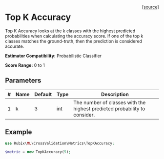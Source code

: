 <span style="float:right;"><a href="https://github.com/RubixML/ML/blob/master/src/CrossValidation/Metrics/TopKAccuracy.php">[source]</a></span>

# Top K Accuracy
Top K Accuracy looks at the k classes with the highest predicted probabilities when calculating the accuracy score. If one of the top k classes matches the ground-truth, then the prediction is considered accurate.

**Estimator Compatibility:** Probabilistic Classifier

**Score Range:** 0 to 1

## Parameters
| # | Name | Default | Type | Description |
|---|---|---|---|---|
| 1 | k | 3 | int | The number of classes with the highest predicted probability to consider. |

## Example
```php
use Rubix\ML\CrossValidation\Metrics\TopKAccuracy;

$metric = new TopKAccuracy(5);
```
